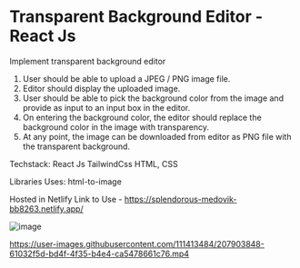 # Transparent Background Editor - React Js

Implement transparent background editor
1. User should be able to upload a JPEG / PNG image file.
2. Editor should display the uploaded image.
3. User should be able to pick the background color from the image and provide as input to an input box in the editor.
4. On entering the background color, the editor should replace the background color in the image with transparency.
5. At any point, the image can be downloaded from editor as PNG file with the transparent background.

Techstack:
React Js
TailwindCss
HTML, CSS

Libraries Uses: html-to-image

Hosted in Netlify
Link to Use - https://splendorous-medovik-bb8263.netlify.app/




![image](https://user-images.githubusercontent.com/111413484/199421691-d26bd9ab-ff0d-45d6-b188-157e3c059c9c.png)





https://user-images.githubusercontent.com/111413484/207903848-61032f5d-bd4f-4f35-b4e4-ca5478661c76.mp4

